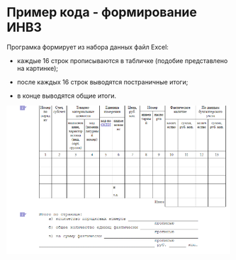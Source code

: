 # Пример кода - формирование ИНВ3

Програмка формирует из набора данных файл Excel:
- каждые 16 строк прописываются в табличке (подобие представлено на картинке);

- после каждых 16 строк выводятся постраничные итоги;

- в конце выводятся общие итоги.

![образец ИНВ3 из консультант+](inv3.png)